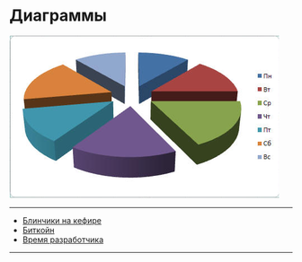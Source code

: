 # <div class="animate__animated animate__bounce">Диаграммы</div>
<link rel="stylesheet" href="https://cdnjs.cloudflare.com/ajax/libs/animate.css/4.1.1/animate.min.css">

![graph1](images/g2.png)

---

- [Блинчики на кефире](pie_chart.md)
- [Биткойн](line_chart.md)
- [Время разработчика](plot_light.md)

---


